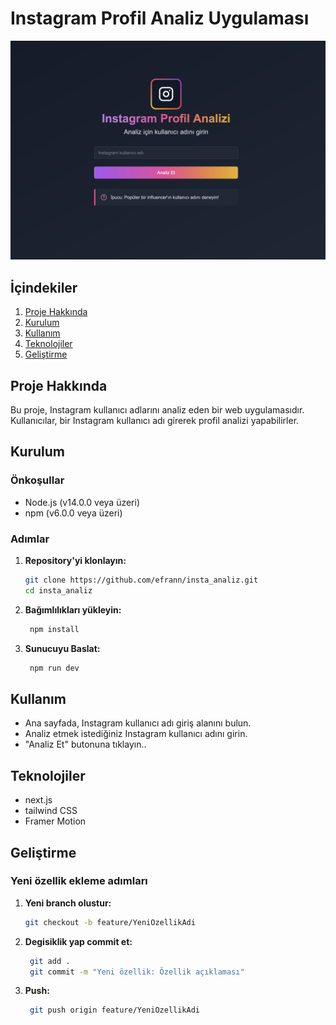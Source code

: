 # Instagram Profil Analiz Uygulaması
![Home Page](./homepage.png)

## İçindekiler
1. [Proje Hakkında](#proje-hakkında)
2. [Kurulum](#kurulum)
3. [Kullanım](#kullanım)
4. [Teknolojiler](#teknolojiler)
5. [Geliştirme](#geliştirme)

## Proje Hakkında

Bu proje, Instagram kullanıcı adlarını analiz eden bir web uygulamasıdır. Kullanıcılar, bir Instagram kullanıcı adı girerek profil analizi yapabilirler.

## Kurulum

### Önkoşullar
- Node.js (v14.0.0 veya üzeri)
- npm (v6.0.0 veya üzeri)

### Adımlar

1. **Repository'yi klonlayın:**
   ```bash
   git clone https://github.com/efrann/insta_analiz.git
   cd insta_analiz

2. **Bağımlılıkları yükleyin:**
   ```bash
    npm install

3. **Sunucuyu Baslat:**
   ```bash
    npm run dev

## Kullanım
- Ana sayfada, Instagram kullanıcı adı giriş alanını bulun.
- Analiz etmek istediğiniz Instagram kullanıcı adını girin.
- "Analiz Et" butonuna tıklayın..

## Teknolojiler
- next.js
- tailwind CSS
- Framer Motion

## Geliştirme
### Yeni özellik ekleme adımları

1. **Yeni branch olustur:**
   ```bash
   git checkout -b feature/YeniOzellikAdi

2. **Degisiklik yap commit et:**
   ```bash
    git add .
    git commit -m "Yeni özellik: Özellik açıklaması"

3. **Push:**
   ```bash
    git push origin feature/YeniOzellikAdi
